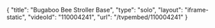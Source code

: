 {
    "title": "Bugaboo Bee Stroller Base",
    "type": "solo",
    "layout": "iframe-static",
    "videoId": "110004241",
    "url": "\/tvpembed\/110004241"
}